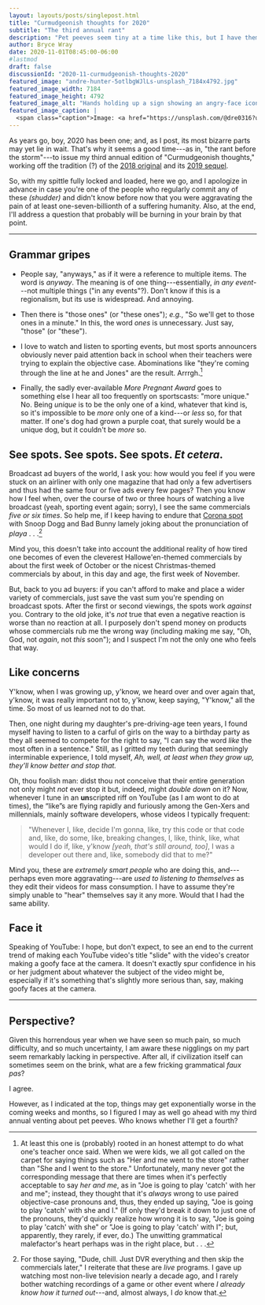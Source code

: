 ```yaml
---
layout: layouts/posts/singlepost.html
title: "Curmudgeonish thoughts for 2020"
subtitle: "The third annual rant"
description: "Pet peeves seem tiny at a time like this, but I have them nonetheless."
author: Bryce Wray
date: 2020-11-01T08:45:00-06:00
#lastmod
draft: false
discussionId: "2020-11-curmudgeonish-thoughts-2020"
featured_image: "andre-hunter-5otlbgWJlLs-unsplash_7184x4792.jpg"
featured_image_width: 7184
featured_image_height: 4792
featured_image_alt: "Hands holding up a sign showing an angry-face icon"
featured_image_caption: |
  <span class="caption">Image: <a href="https://unsplash.com/@dre0316?utm_source=unsplash&amp;utm_medium=referral&amp;utm_content=creditCopyText">Andre Hunter</a>; <a href="https://unsplash.com/s/photos/angry?utm_source=unsplash&amp;utm_medium=referral&amp;utm_content=creditCopyText">Unsplash</a></span>
---
```


As years go, boy, 2020 has been one; and, as I post, its most bizarre parts may yet lie in wait. That's why it seems a good time---as in, "the rant before the storm"---to issue my third annual edition of "Curmudgeonish thoughts," working off the tradition (?) of the [2018 original](/posts/2018/11/some-curmudgeonish-thoughts) and its [2019 sequel](/posts/2019/11/curmudgeonish-2019).

So, with my spittle fully locked and loaded, here we go, and I apologize in advance in case you're one of the people who regularly commit any of these *(shudder)* and didn't know before now that you were aggravating the pain of at least one-seven-billionth of a suffering humanity. Also, at the end, I'll address a question that probably will be burning in your brain by that point.

---- 

## Grammar gripes

- People say, "anyways," as if it were a reference to multiple items. The word is *anyway*. The meaning is of one thing---essentially, *in any event*---not multiple things ("in any events"?). Don't know if this is a regionalism, but its use is widespread. And annoying.

- Then there is "those ones" (or "these ones"); *e.g.*, "So we'll get to those ones in a minute." In this, the word  *ones* is unnecessary. Just say, "those" (or "these").

- I love to watch and listen to sporting events, but most sports announcers obviously never paid attention back in school when their teachers were trying to explain the objective case. Abominations like "they're coming through the line at he and Jones" are the result. Arrrgh.[^whyNomObj]

- Finally, the sadly ever-available *More Pregnant Award* goes to something else I hear all too frequently on sportscasts: "more unique." No. Being *unique* is to be the only one of a kind, whatever that kind is, so it's impossible to be *more* only one of a kind---or *less* so, for that matter. If one's dog had grown a purple coat, that surely would be a unique dog, but it couldn't be *more* so.

[^whyNomObj]: At least this one is (probably) rooted in an honest attempt to do what one's teacher once said. When we were kids, we all got called on the carpet for saying things such as "Her and me went to the store" rather than "She and I went to the store." Unfortunately, many never got the corresponding message that there are times when it's perfectly acceptable to say *her and me*, as in "Joe is going to play 'catch' with her and me"; instead, they thought that it's *always* wrong to use paired objective-case pronouns and, thus, they ended up saying, "Joe is going to play 'catch' with she and I." (If only they'd break it down to just one of the pronouns, they'd quickly realize how wrong it is to say, "Joe is going to play 'catch' with she" or "Joe is going to play 'catch' with I"; but, apparently, they rarely, if ever, do.) The unwitting grammatical malefactor's heart perhaps was in the right place, but&nbsp;.&nbsp;.&nbsp;.

## See spots. See spots. See spots. *Et&nbsp;cetera*.

Broadcast ad buyers of the world, I ask you: how would you feel if you were stuck on an airliner with only one magazine that had only a few advertisers and thus had the same four or five ads every few pages? Then you know how I feel when, over the course of two or three hours of watching a live broadcast (yeah, sporting event again; sorry), I see  the same commercials *five or six times*. So help me, if I keep having to endure that [Corona spot](https://www.ispot.tv/ad/tVLp/corona-extra-shellphone-featuring-snoop-dogg-bad-bunny) with Snoop Dogg and Bad Bunny lamely joking about the pronunciation of *playa*&nbsp;.&nbsp;.&nbsp;.[^DVRads]

[^DVRads]: For those saying, "Dude, chill. Just DVR everything and then skip the commercials later," I reiterate that these are *live* programs. I gave up watching most non-live television nearly a decade ago, and I rarely bother watching recordings of a game or other event where *I already know how it turned out*---and, almost always, I *do* know that.

Mind you, this doesn't take into account the additional reality of how tired one becomes of even the cleverest Hallowe'en-themed commercials by about the first week of October or the nicest Christmas-themed commercials by about, in this day and age, the first week of November.

But, back to you ad buyers: if you can't afford to make and place a wider variety of commercials, just save the vast sum you're spending on broadcast spots. After the first or second viewings, the spots work *against* you. Contrary to the old joke, it's *not* true that even a negative reaction is worse than no reaction at all. I purposely don't spend money on products whose commercials rub me the wrong way (including making me say, "Oh, God, not *again*, not *this* soon"); and I suspect I'm not the only one who feels that way.

## Like concerns

Y'know, when I was growing up, y'know, we heard over and over again that, y'know, it was really important not to, y'know, keep saying, "Y'know," all the time. So most of us learned not to do that.

Then, one night during my daughter's pre-driving-age teen years, I found myself having to listen to a carful of girls on the way to a birthday party as they all seemed to compete for the right to say, "I can say the word *like* the most often in a sentence." Still, as I gritted my teeth during that seemingly interminable experience, I told myself, *Ah, well, at least when they grow up, they'll know better and stop that.*

Oh, thou foolish man: didst thou not conceive that their entire generation not only might *not* ever stop it but, indeed, might *double down* on it? Now, whenever I tune in an **un**scripted riff on YouTube (as I am wont to do at times), the “like”s are flying rapidly and furiously among the Gen-Xers and millennials, mainly software developers, whose videos I typically frequent:

> "Whenever I, like, decide I'm gonna, like, try this code or that code and, like, do some, like, breaking changes, I, like, think, like, what would I do if, like, y'know *[yeah, that's still around, too]*, I was a developer out there and, like, somebody did that to me?"

Mind you, these are *extremely smart people* who are doing this, and---perhaps even more aggravating---are *used to listening to themselves* as they edit their videos for mass consumption. I have to assume they're simply unable to "hear" themselves say it any more. Would that I had the same ability.

## Face it

Speaking of YouTube: I hope, but don't expect, to see an end to the current trend of making each YouTube video's title "slide" with the video's creator making a goofy face at the camera. It doesn't exactly spur confidence in his or her judgment about whatever the subject of the video might be, especially if it's something that's slightly more serious than, say, making goofy faces at the camera.

---- 

## Perspective?

Given this horrendous year when we have seen so much pain, so much difficulty, and so much uncertainty, I am aware these nigglings on my part seem remarkably lacking in perspective. After all, if civilization itself can sometimes seem on the brink, what are a few fricking grammatical *faux pas*?

I agree.

However, as I indicated at the top, things may get exponentially worse in the coming weeks and months, so I figured I may as well go ahead with my third annual venting about pet peeves. Who knows whether I'll get a fourth?